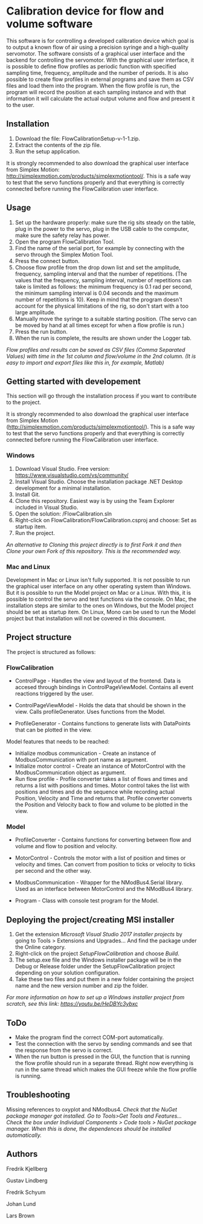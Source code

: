 # Calibration device for flow and volume software

This software is for controlling a developed calibration device which goal is to output a known flow of air using a precision syringe and a high-quality servomotor.
The software consists of a graphical user interface and the backend for controlling the servomotor. With the graphical user interface, it is possible to define flow profiles as periodic function with specified sampling time, frequency, amplitude and the number of periods.
It is also possible to create flow profiles in external programs and save them as CSV files and load them into the program.
When the flow profile is run, the program will record the position at each sampling instance and with that information it will calculate the actual output volume and flow and present it to the user.

## Installation
1. Download the file: FlowCalibrationSetup-v-1-1.zip.
2. Extract the contents of the zip file.
3. Run the setup application.

It is strongly recommended to also download the graphical user interface from Simplex Motion: http://simplexmotion.com/products/simplexmotiontool/. This is a safe way to test that the servo functions properly and that everything is correctly connected before running the FlowCalibration user interface.

## Usage
1. Set up the hardware properly: make sure the rig sits steady on the table, plug in the power to the servo, plug in the USB cable to the computer, make sure the safety relay has power.
2. Open the program FlowCalibration Tool.
3. Find the name of the serial port, for example by connecting with the servo through the Simplex Motion Tool.
4. Press the connect button.
5. Choose flow profile from the drop down list and set the amplitude, frequency, sampling interval and that the number of repetitions. (The values that the frequency, sampling interval, number of repetitions can take is limited as follows: the minimum frequency is 0.1 rad per second, the minimum sampling interval is 0.04 seconds and the maximum number of repetitions is 10). Keep in mind that the program doesn't account for the physical limitations of the rig, so don't start with a too large amplitude. 
6. Manually move the syringe to a suitable starting position. (The servo can be moved by hand at all times except for when a flow profile is run.)
7. Press the run button.
8. When the run is complete, the results are shown under the Logger tab.

_Flow profiles and results can be saved as CSV files (Comma Separated Values) with time in the 1st column and flow/volume in the 2nd column. (It is easy to import and export files like this in, for example, Matlab)_


## Getting started with developement

This section will go through the installation process if you want to contribute to the project. 

It is strongly recommended to also download the graphical user interface from Simplex Motion (http://simplexmotion.com/products/simplexmotiontool/). This is a safe way to test that the servo functions properly and that everything is correctly connected before running the FlowCalibration user interface.

### Windows
1. Download Visual Studio. Free version: https://www.visualstudio.com/vs/community/
2. Install Visual Studio. Choose the installation package .NET Desktop development for a minimal installation.
3. Install Git.
3. Clone this repository. Easiest way is by using the Team Explorer included in Visual Studio.
4. Open the solution: <Repository root>/FlowCalibration.sln
5. Right-click on FlowCalibration/FlowCalibration.csproj and choose: Set as startup item.
6. Run the project.

_An alternative to Cloning this project directly is to first Fork it and then Clone your own Fork of this repository. This is the recommended way._

### Mac and Linux
Development in Mac or Linux isn't fully supported. It is not possible to run the graphical user interface on any other operating system than Windows. But it is possible to run the Model project on Mac or a Linux. With this, it is possible to control the servo and test functions via the console. 
On Mac, the installation steps are similar to the ones on Windows, but the Model project should be set as startup item.
On Linux, Mono can be used to run the Model project but that installation will not be covered in this document.

## Project structure
The project is structured as follows:

### FlowCalibration
* ControlPage - Handles the view and layout of the frontend. Data is accesed through bindings in ControlPageViewModel. 
				Contains all event reactions triggered by the user.

* ControlPageViewModel - Holds the data that should be shown in the view. Calls profileGenerator. Uses functions from the Model. 

* ProfileGenerator - Contains functions to generate lists with DataPoints that can be plotted in the view.

Model features that needs to be reached:
* Initialize modbus communication - Create an instance of ModbusCommunication with port name as argument. 
* Initialize motor control - Create an instance of MotorControl with the ModbusCommunication object as argument.
* Run flow profile - Profile converter takes a list of flows and times and returns a list with positions and times. 
						Motor control takes the list with positions and times and do the sequence while recording actual
						Position, Velocity and Time and returns that.
						Profile converter converts the Position and Velocity back to flow and volume to be plotted in the view.

### Model
	
* ProfileConverter - Contains functions for converting between flow and volume and flow to position and velocity.

* MotorControl - Controls the motor with a list of position and times or velocity and times. 
					Can convert from position to ticks or velocity to ticks per second and the other way.

* ModbusCommunication - Wrapper for the NModBus4.Serial library. Used as an interface between MotorControl and the NModBus4 library.

* Program - Class with console test program for the Model.

## Deploying the project/creating MSI installer
1. Get the extension _Microsoft Visual Studio 2017 installer projects_ by going to Tools > Extensions and Upgrades… And find the package under the Online category.
2. Right-click on the project _SetupFlowCalibration_ and choose _Build_.
3. The setup.exe file and the Windows installer package will be in the Debug or Release folder under the SetupFlowCalibration project depending on your solution configuration.
4. Take these two files and put them in a new folder containing the project name and the new version number and zip the folder.

_For more information on how to set up a Windows installer project from scratch, see this link: https://youtu.be/HeDBYc3ybxc_

## ToDo
* Make the program find the correct COM-port automatically.
* Test the connection with the servo by sending commands and see that the response from the servo is correct.
* When the run button is pressed in the GUI, the function that is running the flow profile should run in a separate thread. Right now everything is run in the same thread which makes the GUI freeze while the flow profile is running.

## Troubleshooting

Missing references to oxyplot and NModbus4. _Check that the NuGet package manager got installed. Go to Tools>Get Tools and Features... Check the box under Individual Components > Code tools > NuGet package manager. When this is done, the dependences should be installed automatically._


## Authors
Fredrik Kjellberg

Gustav Lindberg

Fredrik Schyum

Johan Lund

Lars Brown
